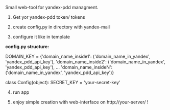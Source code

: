 Small web-tool for yandex-pdd managment. 

1) Get yor yandex-pdd token/ tokens

2) create config.py in directory with yandex-mail

3) configure it like in template

**config.py structure:**
    
DOMAIN_KEY = {'domain_name_inside1': ('domain_name_in_yandex', 'yandex_pdd_api_key'),
              'domain_name_inside2': ('domain_name_in_yandex', 'yandex_pdd_api_key'),
              ...
              'domain_name_insideN': ('domain_name_in_yandex', 'yandex_pdd_api_key')}


class Config(object):
    SECRET_KEY = 'your-secret-key'
    
4) run app

5) enjoy simple creation with web-interface on http://your-server/ !